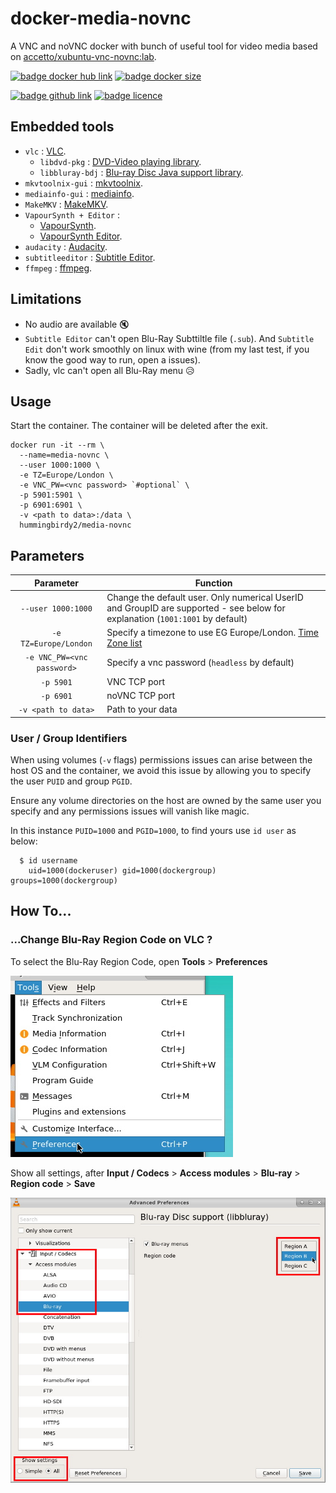 # docker-media-novnc

A VNC and noVNC docker with bunch of useful tool for video media based on [accetto/xubuntu-vnc-novnc:lab](https://github.com/accetto/xubuntu-vnc-novnc/tree/master/docker/xubuntu-vnc-novnc).

[![badge docker hub link][badge-docker-hub]](https://hub.docker.com/r/hummingbirdy2/media-novnc)
[![badge docker size][badge-docker-size]](https://hub.docker.com/r/hummingbirdy2/media-novnc)

[![badge github link][badge-github]](https://github.com/hummingbirdy2/docker-media-novnc)
[![badge licence][badge-license]](https://github.com/hummingbirdy2/docker-media-novnc)

## Embedded tools

- `vlc` : [VLC](https://www.videolan.org/vlc/).
  - `libdvd-pkg` : [DVD-Video playing library](https://packages.ubuntu.com/focal/libdvd-pkg).
  - `libbluray-bdj` : [Blu-ray Disc Java support library](https://packages.ubuntu.com/focal/libbluray-bdj).
- `mkvtoolnix-gui` : [mkvtoolnix](https://mkvtoolnix.download/).
- `mediainfo-gui` : [mediainfo](https://mediaarea.net/en/MediaInfo).
- `MakeMKV` : [MakeMKV](https://www.makemkv.com/).
- `VapourSynth + Editor` :
  - [VapourSynth](https://github.com/vapoursynth/vapoursynth).
  - [VapourSynth Editor](https://bitbucket.org/mystery_keeper/vapoursynth-editor).
- `audacity` : [Audacity](https://www.audacityteam.org/).
- `subtitleeditor` : [Subtitle Editor](https://github.com/kitone/subtitleeditor).
- `ffmpeg` : [ffmpeg](https://ffmpeg.org/).

## Limitations

- No audio are available :mute:
- `Subtitle Editor` can't open Blu-Ray Subttiltle file (`.sub`). And `Subtitle Edit` don't work smoothly on linux with wine (from my last test, if you know the good way to run, open a issues).
- Sadly, vlc can't open all Blu-Ray menu :disappointed_relieved:

## Usage

Start the container. The container will be deleted after the exit.
```shell
docker run -it --rm \
  --name=media-novnc \
  --user 1000:1000 \
  -e TZ=Europe/London \
  -e VNC_PW=<vnc password> `#optional` \
  -p 5901:5901 \
  -p 6901:6901 \
  -v <path to data>:/data \
  hummingbirdy2/media-novnc
```

## Parameters

| Parameter | Function |
| :----: | --- |
| `--user 1000:1000` | Change the default user. Only numerical UserID and GroupID are supported - see below for explanation (`1001:1001` by default) |
| `-e TZ=Europe/London` | Specify a timezone to use EG Europe/London. [Time Zone list](https://en.wikipedia.org/wiki/List_of_tz_database_time_zones) |
| `-e VNC_PW=<vnc password>` | Specify a vnc password (`headless` by default) |
| `-p 5901` | VNC TCP port |
| `-p 6901` | noVNC TCP port |
| `-v <path to data>` | Path to your data |

### User / Group Identifiers

When using volumes (`-v` flags) permissions issues can arise between the host OS and the container, we avoid this issue by allowing you to specify the user `PUID` and group `PGID`.

Ensure any volume directories on the host are owned by the same user you specify and any permissions issues will vanish like magic.

In this instance `PUID=1000` and `PGID=1000`, to find yours use `id user` as below:

```shell
  $ id username
    uid=1000(dockeruser) gid=1000(dockergroup) groups=1000(dockergroup)
```

## How To...

### ...Change Blu-Ray Region Code on VLC ?

To select the Blu-Ray Region Code, open **Tools** > **Preferences**

![Open VLC Preference](pictures/vlc_open_preference.jpg)

Show all settings, after **Input / Codecs** > **Access modules** > **Blu-ray** > **Region code** > **Save**

![Region code Selection](pictures/vlc_region_code_selection.jpg)

<!-- badges images -->
[badge-docker-hub]: https://badgen.net/badge/link/hummingbirdy2%2Fmedia-novnc?label&icon=docker
[badge-docker-size]: https://badgen.net/docker/size/hummingbirdy2/media-novnc?icon=docker&label=Image%20Size
[badge-github]: https://badgen.net/badge/link/hummingbirdy2%2Fdocker-media-novnc?label&icon=github
[badge-license]: https://badgen.net/github/license/hummingbirdy2/docker-media-novnc?icon=github
